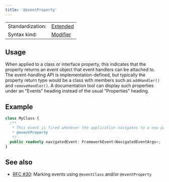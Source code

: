 ```yaml
---
title: '@eventProperty'
---
```


<!-- prettier-ignore-start -->
|    |    |
| -- | -- |
| Standardization: | [Extended](https://tsdoc.org/pages/spec/standardization_groups/) |
| Syntax kind: | [Modifier](https://tsdoc.org/pages/spec/tag_kinds/) |
<!-- prettier-ignore-end -->

## Usage

When applied to a class or interface property, this indicates that the property
returns an event object that event handlers can be attached to. The event-handling
API is implementation-defined, but typically the property return type would be a class
with members such as `addHandler()` and `removeHandler()`. A documentation tool can
display such properties under an "Events" heading instead of the usual "Properties" heading.

## Example

```ts
class MyClass {
  /**
   * This event is fired whenever the application navigates to a new page.
   * @eventProperty
   */
  public readonly navigatedEvent: FrameworkEvent<NavigatedEventArgs>;
}
```

## See also

- [RFC #30](https://github.com/microsoft/tsdoc/issues/30): Marking events using `@eventClass` and/or `@eventProperty`
